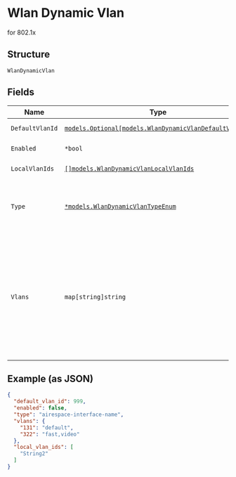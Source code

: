 
# Wlan Dynamic Vlan

for 802.1x

## Structure

`WlanDynamicVlan`

## Fields

| Name | Type | Tags | Description |
|  --- | --- | --- | --- |
| `DefaultVlanId` | [`models.Optional[models.WlanDynamicVlanDefaultVlanId]`](../../doc/models/containers/wlan-dynamic-vlan-default-vlan-id.md) | Optional | This is a container for one-of cases. |
| `Enabled` | `*bool` | Optional | whether to enable dynamic vlan<br>**Default**: `false` |
| `LocalVlanIds` | [`[]models.WlanDynamicVlanLocalVlanIds`](../../doc/models/containers/wlan-dynamic-vlan-local-vlan-ids.md) | Optional | This is Array of a container for one-of cases. |
| `Type` | [`*models.WlanDynamicVlanTypeEnum`](../../doc/models/wlan-dynamic-vlan-type-enum.md) | Optional | standard (using Tunnel-Private-Group-ID, widely supported), airespace-interface-name (Airespace/Cisco)<br>**Default**: `"standard"` |
| `Vlans` | `map[string]string` | Optional | map between vlan_id (as string) to airespace interface names (comma-separated) or null for stndard mapping<br><br>* if `dynamic_vlan.type`==`standard`, property key is the Vlan ID and property value is ""<br>* if `dynamic_vlan.type`==`airespace-interface-name`, property key is the Vlan ID and property value is the Airespace Interface Name |

## Example (as JSON)

```json
{
  "default_vlan_id": 999,
  "enabled": false,
  "type": "airespace-interface-name",
  "vlans": {
    "131": "default",
    "322": "fast,video"
  },
  "local_vlan_ids": [
    "String2"
  ]
}
```

